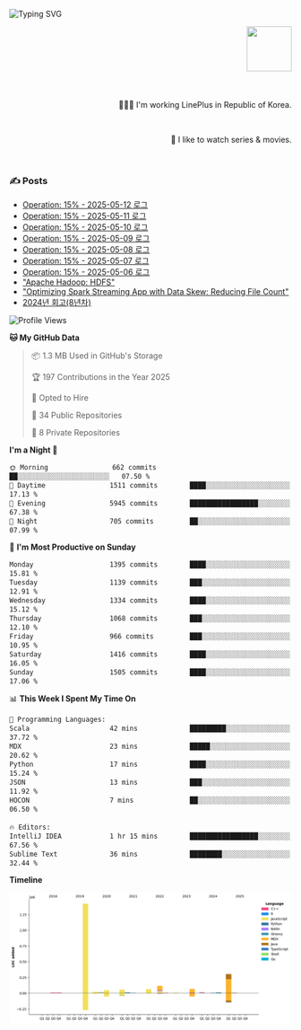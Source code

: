 ![Typing SVG](https://readme-typing-svg.herokuapp.com/?lines=Hello,+I'm+Changkwon+😎&height=150&width=1024&size=40&color=458588&background=282828&center=true&vCenter=true&multiline=false&duration=2000&pause=0)

<div align=right>
  <a href="https://github.com/devxb/gitanimals">
    <img
      src="https://render.gitanimals.org/lines/spearkkk?pet-id=624227435622945015"
      width="80"
      height="80"
    />
  </a>
  <br/>
  <br/>  
  <br/>
  
  👨🏼‍💻 I'm working LinePlus in Republic of Korea.
  
  <br/>
  
  🍿 I like to watch series & movies.
  
  <br/>

</div>
  
<div align=left>
  
  <div>
    
  ### ✍️ Posts
    
  </div>
  
  <!-- BLOGPOSTS:START -->
- [Operation: 15% - 2025-05-12 로그](https://spearkkk.dev/kr/blog/operation-15-log-2025-05-12)
- [Operation: 15% - 2025-05-11 로그](https://spearkkk.dev/kr/blog/operation-15-log-2025-05-11)
- [Operation: 15% - 2025-05-10 로그](https://spearkkk.dev/kr/blog/operation-15-log-2025-05-10)
- [Operation: 15% - 2025-05-09 로그](https://spearkkk.dev/kr/blog/operation-15-log-2025-05-09)
- [Operation: 15% - 2025-05-08 로그](https://spearkkk.dev/kr/blog/operation-15-log-2025-05-08)
- [Operation: 15% - 2025-05-07 로그](https://spearkkk.dev/kr/blog/operation-15-log-2025-05-07)
- [Operation: 15% - 2025-05-06 로그](https://spearkkk.dev/kr/blog/operation-15-log-2025-05-06)
- ["Apache Hadoop: HDFS"](https://spearkkk.dev/kr/blog/apache-hadoop-hdfs)
- ["Optimizing Spark Streaming App with Data Skew: Reducing File Count"](https://spearkkk.dev/kr/blog/optimizing-spark-streaming-app-with-data-skew-reducing-file-count)
- [2024년 회고(8년차)](https://spearkkk.dev/kr/blog/8th-year-retrospect)
<!-- BLOGPOSTS:END -->

  
<!--START_SECTION:waka-->
![Profile Views](http://img.shields.io/badge/Profile%20Views-2-blue)

**🐱 My GitHub Data** 

> 📦 1.3 MB Used in GitHub's Storage 
 > 
> 🏆 197 Contributions in the Year 2025
 > 
> 💼 Opted to Hire
 > 
> 📜 34 Public Repositories 
 > 
> 🔑 8 Private Repositories 
 > 
**I'm a Night 🦉** 

```text
🌞 Morning                662 commits         ██░░░░░░░░░░░░░░░░░░░░░░░   07.50 % 
🌆 Daytime                1511 commits        ████░░░░░░░░░░░░░░░░░░░░░   17.13 % 
🌃 Evening                5945 commits        █████████████████░░░░░░░░   67.38 % 
🌙 Night                  705 commits         ██░░░░░░░░░░░░░░░░░░░░░░░   07.99 % 
```
📅 **I'm Most Productive on Sunday** 

```text
Monday                   1395 commits        ████░░░░░░░░░░░░░░░░░░░░░   15.81 % 
Tuesday                  1139 commits        ███░░░░░░░░░░░░░░░░░░░░░░   12.91 % 
Wednesday                1334 commits        ████░░░░░░░░░░░░░░░░░░░░░   15.12 % 
Thursday                 1068 commits        ███░░░░░░░░░░░░░░░░░░░░░░   12.10 % 
Friday                   966 commits         ███░░░░░░░░░░░░░░░░░░░░░░   10.95 % 
Saturday                 1416 commits        ████░░░░░░░░░░░░░░░░░░░░░   16.05 % 
Sunday                   1505 commits        ████░░░░░░░░░░░░░░░░░░░░░   17.06 % 
```


📊 **This Week I Spent My Time On** 

```text
💬 Programming Languages: 
Scala                    42 mins             █████████░░░░░░░░░░░░░░░░   37.72 % 
MDX                      23 mins             █████░░░░░░░░░░░░░░░░░░░░   20.62 % 
Python                   17 mins             ████░░░░░░░░░░░░░░░░░░░░░   15.24 % 
JSON                     13 mins             ███░░░░░░░░░░░░░░░░░░░░░░   11.92 % 
HOCON                    7 mins              ██░░░░░░░░░░░░░░░░░░░░░░░   06.50 % 

🔥 Editors: 
IntelliJ IDEA            1 hr 15 mins        █████████████████░░░░░░░░   67.56 % 
Sublime Text             36 mins             ████████░░░░░░░░░░░░░░░░░   32.44 % 
```

**Timeline**

![Lines of Code chart](https://raw.githubusercontent.com/spearkkk/spearkkk/main/assets/bar_graph.png)


<!--END_SECTION:waka-->
</div>

